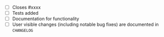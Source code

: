 <!-- Feel free to remove check-list items aren't relevant to your change -->

 - [ ] Closes #xxxx
 - [ ] Tests added
 - [ ] Documentation for functionality
 - [ ] User visible changes (including notable bug fixes) are documented in `CHANGELOG`
